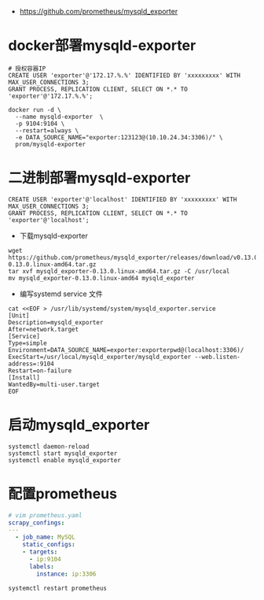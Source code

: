 * https://github.com/prometheus/mysqld_exporter

# docker部署mysqld-exporter
```
# 授权容器IP
CREATE USER 'exporter'@'172.17.%.%' IDENTIFIED BY 'xxxxxxxxx' WITH MAX_USER_CONNECTIONS 3;
GRANT PROCESS, REPLICATION CLIENT, SELECT ON *.* TO 'exporter'@'172.17.%.%';
```
```
docker run -d \
  --name mysqld-exporter  \
  -p 9104:9104 \
  --restart=always \
  -e DATA_SOURCE_NAME="exporter:123123@(10.10.24.34:3306)/" \
  prom/mysqld-exporter
```

# 二进制部署mysqld-exporter
```
CREATE USER 'exporter'@'localhost' IDENTIFIED BY 'xxxxxxxxx' WITH MAX_USER_CONNECTIONS 3;
GRANT PROCESS, REPLICATION CLIENT, SELECT ON *.* TO 'exporter'@'localhost';
```

* 下载mysqld-exporter
```
wget https://github.com/prometheus/mysqld_exporter/releases/download/v0.13.0/mysqld_exporter-0.13.0.linux-amd64.tar.gz
tar xvf mysqld_exporter-0.13.0.linux-amd64.tar.gz -C /usr/local
mv mysqld_exporter-0.13.0.linux-amd64 mysqld_exporter
```
* 编写systemd service 文件
```
cat <<EOF > /usr/lib/systemd/system/mysqld_exporter.service 
[Unit]
Description=mysqld_exporter
After=network.target
[Service]
Type=simple
Environment=DATA_SOURCE_NAME=exporter:exporterpwd@(localhost:3306)/
ExecStart=/usr/local/mysqld_exporter/mysqld_exporter --web.listen-address=:9104
Restart=on-failure
[Install]
WantedBy=multi-user.target
EOF
```
# 启动mysqld_exporter
```
systemctl daemon-reload
systemctl start mysqld_exporter
systemctl enable mysqld_exporter
```

# 配置prometheus
```yml
# vim prometheus.yaml
scrapy_confings:
···
  - job_name: MySQL
    static_configs:
    - targets:
      - ip:9104
      labels:
        instance: ip:3306
```
```
systemctl restart prometheus
```
